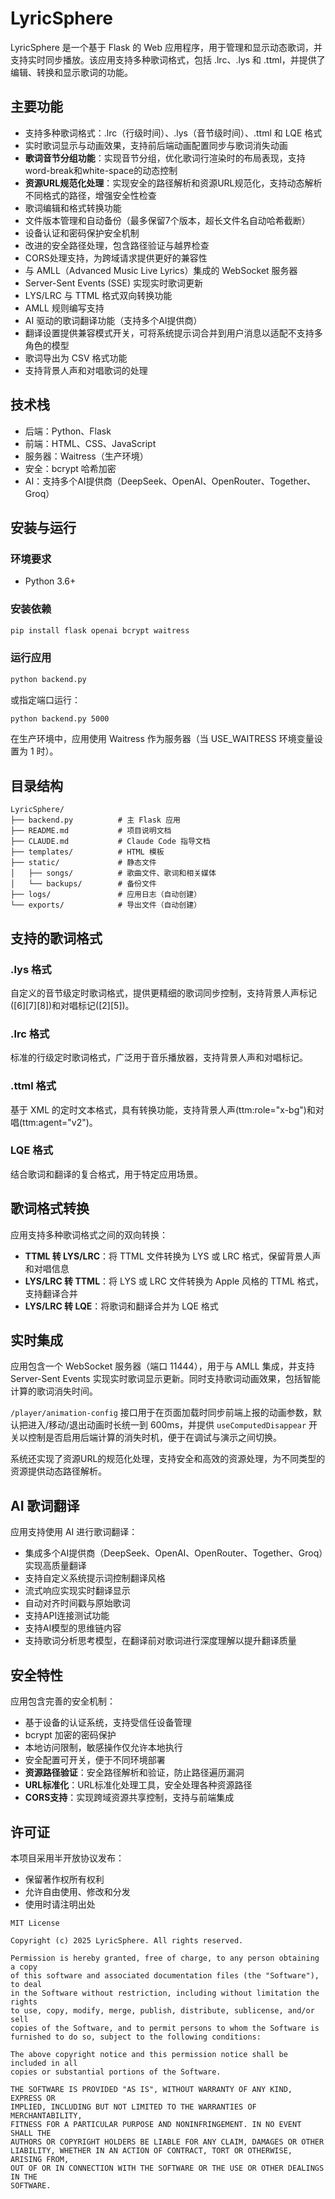# LyricSphere

LyricSphere 是一个基于 Flask 的 Web 应用程序，用于管理和显示动态歌词，并支持实时同步播放。该应用支持多种歌词格式，包括 .lrc、.lys 和 .ttml，并提供了编辑、转换和显示歌词的功能。

## 主要功能

- 支持多种歌词格式：.lrc（行级时间）、.lys（音节级时间）、.ttml 和 LQE 格式
- 实时歌词显示与动画效果，支持前后端动画配置同步与歌词消失动画
- **歌词音节分组功能**：实现音节分组，优化歌词行渲染时的布局表现，支持word-break和white-space的动态控制
- **资源URL规范化处理**：实现安全的路径解析和资源URL规范化，支持动态解析不同格式的路径，增强安全性检查
- 歌词编辑和格式转换功能
- 文件版本管理和自动备份（最多保留7个版本，超长文件名自动哈希截断）
- 设备认证和密码保护安全机制
- 改进的安全路径处理，包含路径验证与越界检查
- CORS处理支持，为跨域请求提供更好的兼容性
- 与 AMLL（Advanced Music Live Lyrics）集成的 WebSocket 服务器
- Server-Sent Events (SSE) 实现实时歌词更新
- LYS/LRC 与 TTML 格式双向转换功能
- AMLL 规则编写支持
- AI 驱动的歌词翻译功能（支持多个AI提供商）
- 翻译设置提供兼容模式开关，可将系统提示词合并到用户消息以适配不支持多角色的模型
- 歌词导出为 CSV 格式功能
- 支持背景人声和对唱歌词的处理

## 技术栈

- 后端：Python、Flask
- 前端：HTML、CSS、JavaScript
- 服务器：Waitress（生产环境）
- 安全：bcrypt 哈希加密
- AI：支持多个AI提供商（DeepSeek、OpenAI、OpenRouter、Together、Groq）

## 安装与运行

### 环境要求

- Python 3.6+

### 安装依赖

```bash
pip install flask openai bcrypt waitress
```

### 运行应用

```bash
python backend.py
```

或指定端口运行：

```bash
python backend.py 5000
```

在生产环境中，应用使用 Waitress 作为服务器（当 USE_WAITRESS 环境变量设置为 1 时）。

## 目录结构

```
LyricSphere/
├── backend.py          # 主 Flask 应用
├── README.md           # 项目说明文档
├── CLAUDE.md           # Claude Code 指导文档
├── templates/          # HTML 模板
├── static/             # 静态文件
│   ├── songs/          # 歌曲文件、歌词和相关媒体
│   └── backups/        # 备份文件
├── logs/               # 应用日志（自动创建）
└── exports/            # 导出文件（自动创建）
```

## 支持的歌词格式

### .lys 格式
自定义的音节级定时歌词格式，提供更精细的歌词同步控制，支持背景人声标记([6][7][8])和对唱标记([2][5])。

### .lrc 格式
标准的行级定时歌词格式，广泛用于音乐播放器，支持背景人声和对唱标记。

### .ttml 格式
基于 XML 的定时文本格式，具有转换功能，支持背景人声(ttm:role="x-bg")和对唱(ttm:agent="v2")。

### LQE 格式
结合歌词和翻译的复合格式，用于特定应用场景。

## 歌词格式转换

应用支持多种歌词格式之间的双向转换：
- **TTML 转 LYS/LRC**：将 TTML 文件转换为 LYS 或 LRC 格式，保留背景人声和对唱信息
- **LYS/LRC 转 TTML**：将 LYS 或 LRC 文件转换为 Apple 风格的 TTML 格式，支持翻译合并
- **LYS/LRC 转 LQE**：将歌词和翻译合并为 LQE 格式

## 实时集成

应用包含一个 WebSocket 服务器（端口 11444），用于与 AMLL 集成，并支持 Server-Sent Events 实现实时歌词显示更新。同时支持歌词动画效果，包括智能计算的歌词消失时间。

`/player/animation-config` 接口用于在页面加载时同步前端上报的动画参数，默认把进入/移动/退出动画时长统一到 600ms，并提供 `useComputedDisappear` 开关以控制是否启用后端计算的消失时机，便于在调试与演示之间切换。

系统还实现了资源URL的规范化处理，支持安全和高效的资源处理，为不同类型的资源提供动态路径解析。

## AI 歌词翻译

应用支持使用 AI 进行歌词翻译：
- 集成多个AI提供商（DeepSeek、OpenAI、OpenRouter、Together、Groq）实现高质量翻译
- 支持自定义系统提示词控制翻译风格
- 流式响应实现实时翻译显示
- 自动对齐时间戳与原始歌词
- 支持API连接测试功能
- 支持AI模型的思维链内容
- 支持歌词分析思考模型，在翻译前对歌词进行深度理解以提升翻译质量

## 安全特性

应用包含完善的安全机制：
- 基于设备的认证系统，支持受信任设备管理
- bcrypt 加密的密码保护
- 本地访问限制，敏感操作仅允许本地执行
- 安全配置可开关，便于不同环境部署
- **资源路径验证**：安全路径解析和验证，防止路径遍历漏洞
- **URL标准化**：URL标准化处理工具，安全处理各种资源路径
- **CORS支持**：实现跨域资源共享控制，支持与前端集成

## 许可证

本项目采用半开放协议发布：

- 保留著作权所有权利
- 允许自由使用、修改和分发
- 使用时请注明出处

```
MIT License

Copyright (c) 2025 LyricSphere. All rights reserved.

Permission is hereby granted, free of charge, to any person obtaining a copy
of this software and associated documentation files (the "Software"), to deal
in the Software without restriction, including without limitation the rights
to use, copy, modify, merge, publish, distribute, sublicense, and/or sell
copies of the Software, and to permit persons to whom the Software is
furnished to do so, subject to the following conditions:

The above copyright notice and this permission notice shall be included in all
copies or substantial portions of the Software.

THE SOFTWARE IS PROVIDED "AS IS", WITHOUT WARRANTY OF ANY KIND, EXPRESS OR
IMPLIED, INCLUDING BUT NOT LIMITED TO THE WARRANTIES OF MERCHANTABILITY,
FITNESS FOR A PARTICULAR PURPOSE AND NONINFRINGEMENT. IN NO EVENT SHALL THE
AUTHORS OR COPYRIGHT HOLDERS BE LIABLE FOR ANY CLAIM, DAMAGES OR OTHER
LIABILITY, WHETHER IN AN ACTION OF CONTRACT, TORT OR OTHERWISE, ARISING FROM,
OUT OF OR IN CONNECTION WITH THE SOFTWARE OR THE USE OR OTHER DEALINGS IN THE
SOFTWARE.
```
